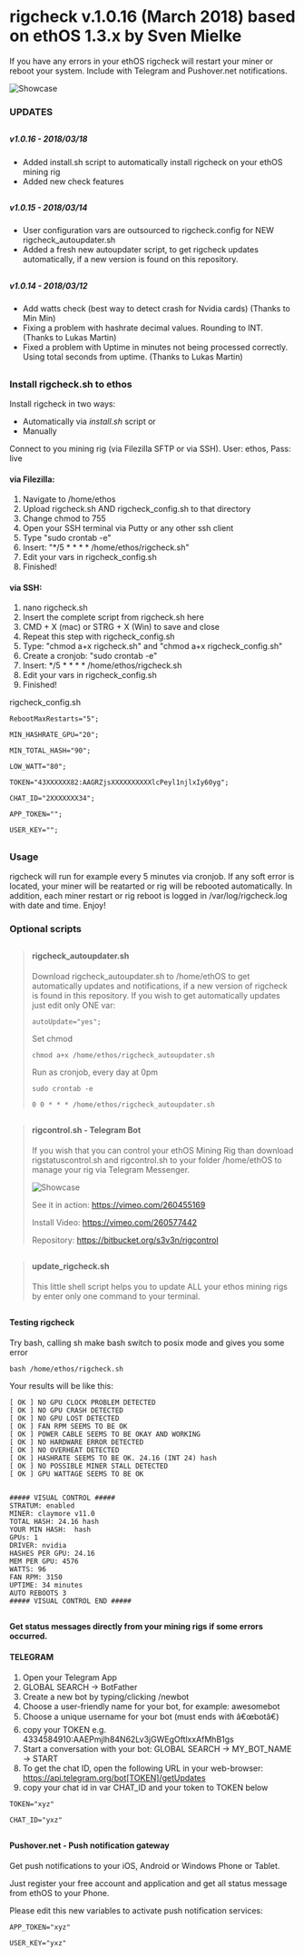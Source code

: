 # rigcheck v.1.0.16 (March 2018) based on ethOS 1.3.x by Sven Mielke #
  
If you have any errors in your ethOS rigcheck will restart your miner or reboot your system.
Include with Telegram and Pushover.net notifications. 

![Showcase](https://i.imgur.com/UIWksVN.jpg)

### UPDATES ###
##
##### v1.0.16 - 2018/03/18 #####
+ Added install.sh script to automatically install rigcheck on your ethOS mining rig
+ Added new check features


##
##### v1.0.15 - 2018/03/14 #####
+ User configuration vars are outsourced to rigcheck.config for NEW rigcheck_autoupdater.sh 
+ Added a fresh new autoupdater script, to get rigcheck updates automatically, if a new version is found on this repository. 

##
##### v1.0.14 - 2018/03/12 #####
+ Add watts check (best way to detect crash for Nvidia cards) (Thanks to Min Min)
+ Fixing a problem with hashrate decimal values. Rounding to INT. (Thanks to Lukas Martin)
+ Fixed a problem with Uptime in minutes not being processed correctly. Using total seconds from uptime. (Thanks to Lukas Martin)

##
### Install rigcheck.sh to ethos ###
Install rigcheck in two ways:
+ Automatically via *install.sh* script or
+ Manually


Connect to you mining rig (via Filezilla SFTP or via SSH). 
User: ethos, Pass: live

#### via Filezilla: ####
1. Navigate to /home/ethos
2. Upload rigcheck.sh AND rigcheck_config.sh to that directory
3. Change chmod to 755
4. Open your SSH terminal via Putty or any other ssh client
5. Type "sudo crontab -e"
6. Insert: "*/5 * * * * /home/ethos/rigcheck.sh"
7. Edit your vars in rigcheck_config.sh
8. Finished!

#### via SSH: ####
1. nano rigcheck.sh
2. Insert the complete script from rigcheck.sh here
3. CMD + X (mac) or STRG + X (Win) to save and close
4. Repeat this step with rigcheck_config.sh
5. Type: "chmod a+x rigcheck.sh" and "chmod a+x rigcheck_config.sh"
6. Create a cronjob: "sudo crontab -e"
7. Insert: */5 * * * * /home/ethos/rigcheck.sh
8. Edit your vars in rigcheck_config.sh
9. Finished!

rigcheck_config.sh
``` 
RebootMaxRestarts="5";

MIN_HASHRATE_GPU="20";

MIN_TOTAL_HASH="90";

LOW_WATT="80";

TOKEN="43XXXXXX82:AAGRZjsXXXXXXXXXXlcPeyl1njlxIy60yg";

CHAT_ID="2XXXXXXX34";

APP_TOKEN="";

USER_KEY=""; 
```

##
### Usage ###

rigcheck will run for example every 5 minutes via cronjob. If any soft error is located, your miner will be reatarted or rig will be 
rebooted automatically. 
In addition, each miner restart or rig reboot is logged in /var/log/rigcheck.log with date and time.
Enjoy!

### Optional scripts ###
 
##
> #### rigcheck_autoupdater.sh ####
> Download rigcheck_autoupdater.sh to /home/ethOS to get automatically updates and notifications, if a new version of rigcheck is found in this repository.
> If you wish to get automatically updates just edit only ONE var:
> 
> ``` autoUpdate="yes"; ```
> 
> Set chmod
> 
> ``` chmod a+x /home/ethos/rigcheck_autoupdater.sh ```
> 
> Run as cronjob, every day at 0pm
> 
> ``` sudo crontab -e ```
> 
> 
> ``` 0 0 * * * /home/ethos/rigcheck_autoupdater.sh ```
> 

##
> #### rigcontrol.sh - Telegram Bot ####
> If you wish that you can control your ethOS Mining Rig than download rigstatuscontrol.sh and rigcontrol.sh to your folder /home/ethOS to manage your rig via Telegram Messenger.
> 
> ![Showcase](https://i.imgur.com/GESZMmV.jpg)
> 
> See it in action: https://vimeo.com/260455169
> 
> Install Video: https://vimeo.com/260577442
> 
> Repository: https://bitbucket.org/s3v3n/rigcontrol
> 

##
> #### update_rigcheck.sh ####
> This little shell script helps you to update ALL your ethos mining rigs by enter only one command to your terminal.
> 




##
#### Testing rigcheck ####
Try bash, calling sh make bash switch to posix mode and gives you some error

``` bash /home/ethos/rigcheck.sh ```

Your results will be like this:
``` 
[ OK ] NO GPU CLOCK PROBLEM DETECTED
[ OK ] NO GPU CRASH DETECTED
[ OK ] NO GPU LOST DETECTED
[ OK ] FAN RPM SEEMS TO BE OK
[ OK ] POWER CABLE SEEMS TO BE OKAY AND WORKING
[ OK ] NO HARDWARE ERROR DETECTED
[ OK ] NO OVERHEAT DETECTED
[ OK ] HASHRATE SEEMS TO BE OK. 24.16 (INT 24) hash
[ OK ] NO POSSIBLE MINER STALL DETECTED
[ OK ] GPU WATTAGE SEEMS TO BE OK


##### VISUAL CONTROL #####
STRATUM: enabled
MINER: claymore v11.0
TOTAL HASH: 24.16 hash
YOUR MIN HASH:  hash
GPUs: 1
DRIVER: nvidia
HASHES PER GPU: 24.16
MEM PER GPU: 4576
WATTS: 96
FAN RPM: 3150
UPTIME: 34 minutes
AUTO REBOOTS 3
##### VISUAL CONTROL END #####
```


##
#### Get status messages directly from your mining rigs if some errors occurred. ####

#### TELEGRAM ####
1. Open your Telegram App
2. GLOBAL SEARCH -> BotFather
3. Create a new bot by typing/clicking /newbot
4. Choose a user-friendly name for your bot, for example: awesomebot
5. Choose a unique username for your bot (must ends with â€œbotâ€)
6. copy your TOKEN e.g. 4334584910:AAEPmjlh84N62Lv3jGWEgOftlxxAfMhB1gs
7. Start a conversation with your bot: GLOBAL SEARCH -> MY_BOT_NAME -> START
8. To get the chat ID, open the following URL in your web-browser: https://api.telegram.org/bot[TOKEN]/getUpdates
9. copy your chat id in var CHAT_ID and your token to TOKEN below

``` TOKEN="xyz" ```

``` CHAT_ID="yxz" ```


##
#### Pushover.net - Push notification gateway ####

Get push notifications to your iOS, Android or Windows Phone or Tablet.

Just register your free account and application and get all status message from ethOS to your Phone.

Please edit this new variables to activate push notification services: 

``` APP_TOKEN="xyz" ```

``` USER_KEY="yxz" ```


